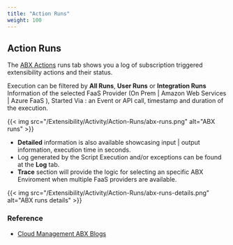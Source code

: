 ```yaml
---
title: "Action Runs"
weight: 100
---
```


## Action Runs
The [ABX Actions](/Extensibility/Library/Actions) runs tab shows you a log of subscription triggered extensibility actions and their status.

Execution can be filtered by <strong>All Runs</strong>, <strong>User Runs</strong> or <strong>Integration Runs</strong>
Information of the selected FaaS Provider (On Prem | Amazon Web Services | Azure FaaS ), Started Via : an Event or API call, timestamp and duration of the execution.

{{< img src="/Extensibility/Activity/Action-Runs/abx-runs.png" alt="ABX runs" >}}

<ul>
    <li><strong>Detailed</strong> information is also available showcasing input | output information, execution time in seconds.</li>
    <li>Log generated by the Script Execution and/or exceptions can be found at the <strong>Log</strong> tab.</li>
    <li><strong>Trace</strong> section will provide the logic for selecting an specific ABX Enviroment when multiple FaaS providers are available.</li>
</ul>
{{< img src="/Extensibility/Activity/Action-Runs/abx-runs-details.png" alt="ABX runs details" >}}

### Reference
 * [Cloud Management ABX Blogs](https://blogs.vmware.com/management/?s=abx)
